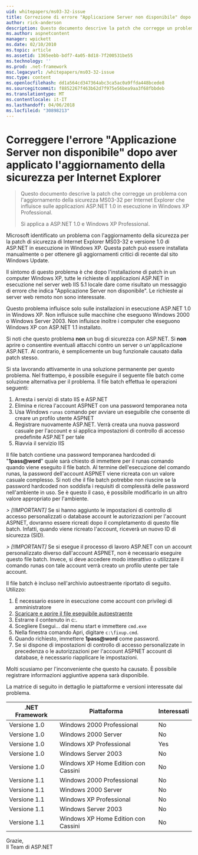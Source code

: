 ```yaml
---
uid: whitepapers/ms03-32-issue
title: Correzione di errore "Applicazione Server non disponibile" dopo aver applicato l'aggiornamento della sicurezza per Internet Explorer | Documenti Microsoft
author: rick-anderson
description: Questo documento descrive la patch che corregge un problema con l'aggiornamento della sicurezza MS03-32 per Internet Explorer che influisce sulle applicazioni ASP.NET 1.0 in esecuzione nell'elemento di lavoro...
ms.author: aspnetcontent
manager: wpickett
ms.date: 02/10/2010
ms.topic: article
ms.assetid: 1365eebb-bdf7-4a05-8d18-7f200531be55
ms.technology: ''
ms.prod: .net-framework
msc.legacyurl: /whitepapers/ms03-32-issue
msc.type: content
ms.openlocfilehash: dd1a564cd347364abc3ca5ac0a9ffda448bcede8
ms.sourcegitcommit: f8852267f463b62d7f975e56bea9aa3f68fbbdeb
ms.translationtype: MT
ms.contentlocale: it-IT
ms.lasthandoff: 04/06/2018
ms.locfileid: "30898213"
---
```

<a name="fix-for-server-application-unavailable-error-after-applying-security-update-for-ie"></a>Correggere l'errore "Applicazione Server non disponibile" dopo aver applicato l'aggiornamento della sicurezza per Internet Explorer
====================
> Questo documento descrive la patch che corregge un problema con l'aggiornamento della sicurezza MS03-32 per Internet Explorer che influisce sulle applicazioni ASP.NET 1.0 in esecuzione in Windows XP Professional.
> 
> Si applica a ASP.NET 1.0 e Windows XP Professional.


Microsoft identificato un problema con l'aggiornamento della sicurezza per la patch di sicurezza di Internet Explorer MS03-32 e versione 1.0 di ASP.NET in esecuzione in Windows XP. Questa patch può essere installata manualmente o per ottenere gli aggiornamenti critici di recente dal sito Windows Update.

Il sintomo di questo problema è che dopo l'installazione di patch in un computer Windows XP, tutte le richieste di applicazioni ASP.NET in esecuzione nel server web IIS 5.1 locale dare come risultato un messaggio di errore che indica "Applicazione Server non disponibile". Le richieste ai server web remoto non sono interessate.

Questo problema influisce solo sulle installazioni in esecuzione ASP.NET 1.0 in Windows XP. Non influisce sulle macchine che eseguono Windows 2000 o Windows Server 2003. Non influisce inoltre i computer che eseguono Windows XP con ASP.NET 1.1 installato.

Si noti che questo problema **non** un bug di sicurezza con ASP.NET. Si **non** aprire o consentire eventuali attacchi contro un server o un'applicazione ASP.NET. Al contrario, è semplicemente un bug funzionale causato dalla patch stesso.

Si sta lavorando attivamente in una soluzione permanente per questo problema. Nel frattempo, è possibile eseguire il seguente file batch come soluzione alternativa per il problema. Il file batch effettua le operazioni seguenti:

1. Arresta i servizi di stato IIS e ASP.NET
2. Elimina e ricrea l'account ASPNET con una password temporanea nota
3. Usa Windows `runas` comando per avviare un eseguibile che consente di creare un profilo utente ASPNET
4. Registrare nuovamente ASP.NET. Verrà creata una nuova password casuale per l'account e si applica impostazioni di controllo di accesso predefinite ASP.NET per tale
5. Riavvia il servizio IIS

Il file batch contiene una password temporanea hardcoded di "<strong>1pass@word</strong>" quale sarà chiesto di immettere per il runas comando quando viene eseguito il file batch. Al termine dell'esecuzione del comando runas, la password dell'account ASPNET viene ricreata con un valore casuale complesso. Si noti che il file batch potrebbe non riuscire se la password hardcoded non soddisfa i requisiti di complessità delle password nell'ambiente in uso. Se è questo il caso, è possibile modificarlo in un altro valore appropriato per l'ambiente.

*> [!IMPORTANT]* Se si hanno aggiunto le impostazioni di controllo di accesso personalizzati o database account le autorizzazioni per l'account ASPNET, dovranno essere ricreati dopo il completamento di questo file batch. Infatti, quando viene ricreato l'account, riceverà un nuovo ID di sicurezza (SID).

*> [!IMPORTANT]* Se si esegue il processo di lavoro ASP.NET con un account personalizzato diverso dall'account ASPNET, non è necessario eseguire questo file batch. Invece, si deve accedere modo interattivo o utilizzare il comando runas con tale account verrà creato un profilo utente per tale account.

Il file batch è incluso nell'archivio autoestraente riportato di seguito. Utilizzo:

1. È necessario essere in esecuzione come account con privilegi di amministratore
2. [Scaricare e aprire il file eseguibile autoestraente](ms03-32-issue/_static/fixup1.exe)
3. Estrarre il contenuto in c:\.
4. Scegliere Esegui... dal menu start e immettere `cmd.exe`
5. Nella finestra comando Apri, digitare `c:\fixup.cmd`.
6. Quando richiesto, immettere <strong>1pass@word</strong> come password.
7. Se si dispone di impostazioni di controllo di accesso personalizzate in precedenza o le autorizzazioni per l'account ASPNET account di database, è necessario riapplicare le impostazioni.

Molti scusiamo per l'inconveniente che questo ha causato. È possibile registrare informazioni aggiuntive appena sarà disponibile.

La matrice di seguito in dettaglio le piattaforme e versioni interessate dal problema.

| .NET Framework | Piattaforma | Interessati |
| --- | --- | --- |
| Versione 1.0 | Windows 2000 Professional | No |
| Versione 1.0 | Windows 2000 Server | No |
| Versione 1.0 | Windows XP Professional | Yes |
| Versione 1.0 | Windows Server 2003 | No |
| Versione 1.0 | Windows XP Home Edition con Cassini | No |
| Versione 1.1 | Windows 2000 Professional | No |
| Versione 1.1 | Windows 2000 Server | No |
| Versione 1.1 | Windows XP Professional | No |
| Versione 1.1 | Windows Server 2003 | No |
| Versione 1.1 | Windows XP Home Edition con Cassini | No |

Grazie,   
 Il Team di ASP.NET
